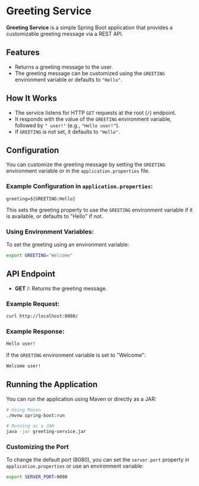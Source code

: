 # Greeting Service

**Greeting Service** is a simple Spring Boot application that provides a customizable greeting message via a REST API.

## Features

- Returns a greeting message to the user.
- The greeting message can be customized using the `GREETING` environment variable or defaults to `"Hello"`.

## How It Works

- The service listens for HTTP `GET` requests at the root (`/`) endpoint.
- It responds with the value of the `GREETING` environment variable, followed by `" user!"` (e.g., `"Hello user!"`).
- If `GREETING` is not set, it defaults to `"Hello"`.

## Configuration

You can customize the greeting message by setting the `GREETING` environment variable or in the `application.properties` file.

### Example Configuration in `application.properties`:
```properties
greeting=${GREETING:Hello}
```

This sets the greeting property to use the `GREETING` environment variable if it is available, or defaults to "Hello" if not.

### Using Environment Variables:
To set the greeting using an environment variable:

```bash
export GREETING="Welcome"
```

## API Endpoint

- **GET** /: Returns the greeting message.

### Example Request:
```bash
curl http://localhost:8080/
```

### Example Response:
```bash
Hello user!
```


If the `GREETING` environment variable is set to "Welcome":
```bash
Welcome user!
```


## Running the Application
You can run the application using Maven or directly as a JAR:

```bash
# Using Maven
./mvnw spring-boot:run

# Running as a JAR
java -jar greeting-service.jar
```

### Customizing the Port

To change the default port (8080), you can set the `server.port` property in `application.properties` or use an environment variable:
```bash
export SERVER_PORT=9090
```
